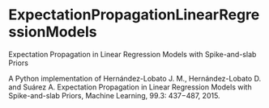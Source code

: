 # ExpectationPropagationLinearRegressionModels
Expectation Propagation in Linear Regression Models with Spike-and-slab Priors

A Python implementation of 
Hernández-Lobato J. M., Hernández-Lobato D. and Suárez A.
Expectation Propagation in Linear Regression Models with Spike-and-slab Priors,
Machine Learning, 99.3: 437−487, 2015.
